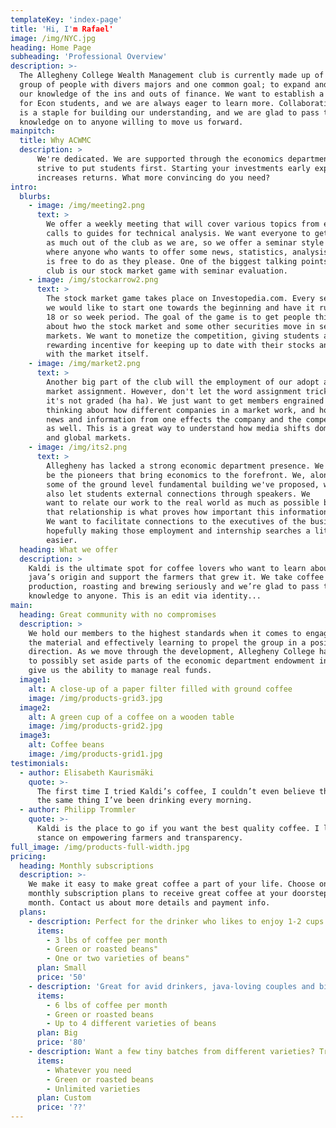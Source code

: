 ```yaml
---
templateKey: 'index-page'
title: 'Hi, I'm Rafael'
image: /img/NYC.jpg
heading: Home Page
subheading: 'Professional Overview'
description: >-
  The Allegheny College Wealth Management club is currently made up of a hardworking
  group of people with divers majors and one common goal; to expand and disperse
  our knowledge of the ins and outs of finance. We want to establish a framework
  for Econ students, and we are always eager to learn more. Collaborative learning
  is a staple for building our understanding, and we are glad to pass that
  knowledge on to anyone willing to move us forward.
mainpitch:
  title: Why ACWMC
  description: >
      We're dedicated. We are supported through the economics department. We
      strive to put students first. Starting your investments early exponentially
      increases returns. What more convincing do you need?
intro:
  blurbs:
    - image: /img/meeting2.png
      text: >
        We offer a weekly meeting that will cover various topics from earnings
        calls to guides for technical analysis. We want everyone to get
        as much out of the club as we are, so we offer a seminar style meeting
        where anyone who wants to offer some news, statistics, analysis, etc.
        is free to do as they please. One of the biggest talking points for the
        club is our stock market game with seminar evaluation.
    - image: /img/stockarrow2.png
      text: >
        The stock market game takes place on Investopedia.com. Every semester
        we would like to start one towards the beginning and have it run for that
        18 or so week period. The goal of the game is to get people thinking
        about hwo the stock market and some other securities move in secondary
        markets. We want to monetize the competition, giving students a more
        rewarding incentive for keeping up to date with their stocks and
        with the market itself.
    - image: /img/market2.png
      text: >
        Another big part of the club will the employment of our adopt a
        market assignment. However, don't let the word assignment trick you,
        it's not graded (ha ha). We just want to get members engrained into
        thinking about how different companies in a market work, and how
        news and information from one effects the company and the competition
        as well. This is a great way to understand how media shifts domestic
        and global markets.
    - image: /img/its2.png
      text: >
        Allegheny has lacked a strong economic department presence. We want to
        be the pioneers that bring economics to the forefront. We, along with
        some of the ground level fundamental building we've proposed, want to
        also let students external connections through speakers. We
        want to relate our work to the real world as much as possible because
        that relationship is what proves how important this information is.
        We want to facilitate connections to the executives of the business world,
        hopefully making those employment and internship searches a little bit
        easier.
  heading: What we offer
  description: >
    Kaldi is the ultimate spot for coffee lovers who want to learn about their
    java’s origin and support the farmers that grew it. We take coffee
    production, roasting and brewing seriously and we’re glad to pass that
    knowledge to anyone. This is an edit via identity...
main:
  heading: Great community with no compromises
  description: >
    We hold our members to the highest standards when it comes to engaging with
    the material and effectively learning to propel the group in a positive
    direction. As we move through the development, Allegheny College has elected
    to possibly set aside parts of the economic department endowment in order to
    give us the ability to manage real funds.
  image1:
    alt: A close-up of a paper filter filled with ground coffee
    image: /img/products-grid3.jpg
  image2:
    alt: A green cup of a coffee on a wooden table
    image: /img/products-grid2.jpg
  image3:
    alt: Coffee beans
    image: /img/products-grid1.jpg
testimonials:
  - author: Elisabeth Kaurismäki
    quote: >-
      The first time I tried Kaldi’s coffee, I couldn’t even believe that was
      the same thing I’ve been drinking every morning.
  - author: Philipp Trommler
    quote: >-
      Kaldi is the place to go if you want the best quality coffee. I love their
      stance on empowering farmers and transparency.
full_image: /img/products-full-width.jpg
pricing:
  heading: Monthly subscriptions
  description: >-
    We make it easy to make great coffee a part of your life. Choose one of our
    monthly subscription plans to receive great coffee at your doorstep each
    month. Contact us about more details and payment info.
  plans:
    - description: Perfect for the drinker who likes to enjoy 1-2 cups per day.
      items:
        - 3 lbs of coffee per month
        - Green or roasted beans"
        - One or two varieties of beans"
      plan: Small
      price: '50'
    - description: 'Great for avid drinkers, java-loving couples and bigger crowds'
      items:
        - 6 lbs of coffee per month
        - Green or roasted beans
        - Up to 4 different varieties of beans
      plan: Big
      price: '80'
    - description: Want a few tiny batches from different varieties? Try our custom plan
      items:
        - Whatever you need
        - Green or roasted beans
        - Unlimited varieties
      plan: Custom
      price: '??'
---
```

